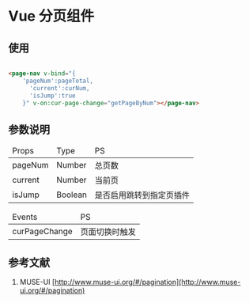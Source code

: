 # Vue 分页组件


## 使用

```html

<page-nav v-bind="{
	'pageNum':pageTotal,
	  'current':curNum,
	  'isJump':true
	}" v-on:cur-page-change="getPageByNum"></page-nav>


```

## 参数说明

<table>
    <thead>
        <tr>
            <td>Props</td>
            <td>Type</td>
            <td>PS</td>
        </tr>
    </thead>
    <tbody>
        <tr>
            <td>pageNum</td>
            <td>Number</td>
            <td>总页数</td>
        </tr>
        <tr>
            <td>current</td>
            <td>Number</td>
            <td>当前页</td>
        </tr>
        <tr>
            <td>isJump</td>
            <td>Boolean</td>
            <td>是否启用跳转到指定页插件</td>
        </tr>
    </tbody>
</table>

<table>
    <thead>
        <tr>
            <td>Events</td>
            <td>PS</td>
        </tr>
    </thead>
    <tbody>
        <tr>
            <td>curPageChange</td>
            <td>页面切换时触发</td>
        </tr>
    </tbody>
</table>

## 参考文献

1. MUSE-UI [http://www.muse-ui.org/#/pagination](http://www.muse-ui.org/#/pagination)   

